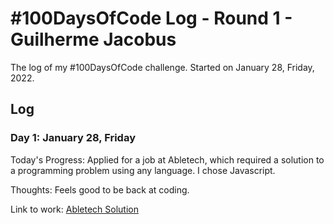 # #100DaysOfCode Log - Round 1 - Guilherme Jacobus

The log of my #100DaysOfCode challenge. Started on January 28, Friday, 2022.

## Log

### Day 1: January 28, Friday

Today's Progress: Applied for a job at Abletech, which required a solution to a programming problem using any language. I chose Javascript.

Thoughts: Feels good to be back at coding.

Link to work: [Abletech Solution](https://github.com/guijacobus2/Abletech-Solution)

### 
